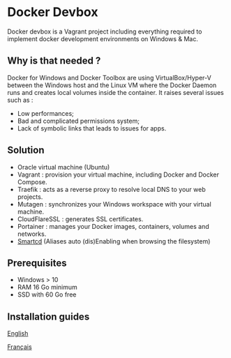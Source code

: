 ﻿# Docker Devbox

Docker devbox is a Vagrant project including everything required to implement docker development environments on 
Windows & Mac.

## Why is that needed ?

Docker for Windows and Docker Toolbox are using VirtualBox/Hyper-V between the Windows host and the Linux VM where the Docker Daemon runs and creates local volumes inside the container. It raises several issues such as :

* Low performances;
* Bad and complicated permissions system;
* Lack of symbolic links that leads to issues for apps.

## Solution

- Oracle virtual machine (Ubuntu)
- Vagrant : provision your virtual machine, including Docker and Docker Compose.
- Traefik : acts as a reverse proxy to resolve local DNS to your web projects.
- Mutagen : synchronizes your Windows workspace with your virtual machine.
- CloudFlareSSL : generates SSL certificates.
- Portainer : manages your Docker images, containers, volumes and networks.
- [Smartcd](https://github.com/cxreg/smartcd) (Aliases auto (dis)Enabling when browsing the filesystem)

## Prerequisites
- Windows > 10
- RAM 16 Go minimum
- SSD with 60 Go free

## Installation guides

[English](docs/README.en.md)

[Français](docs/README.fr.md)
